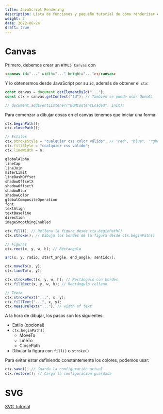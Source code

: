 ```yaml
---
title: JavaScript Rendering
description: Lista de funciones y pequeño tutorial de cómo renderizar en un canvas de HTML5 con JavaScript
weight: 3
date: 2022-06-24
draft: true
---
```


# Canvas

Primero, debemos crear un `HTML5 Canvas` con

```html
<canvas id="..." width="..." height="..."></canvas>
```

Y lo obtenermos desde JavaScript por su `id`, además de obtener el `ctx`:

```js
const canvas = document.getElementById("...");
const ctx = canvas.getContext("2d"); // También se puede usar OpenGL

// document.addEventListener("DOMContentLoaded", init);
```

Para comenzar a dibujar cosas en el canvas tenemos que iniciar una forma:

```js
ctx.beginPath();
ctx.closePath();

// Estilos
ctx.strokeStyle = "cualquier css color válido"; // "red", "blue", "rgba(...)"
ctx.fillStyle = "cualquier css válido";
ctx.lineWidth = n;

globalAlpha
lineCap
lineJoin
miterLimit
lineDashOffset
shadowOffsetX
shadowOffsetY
shadowBlur
shadowColor
globalCompositeOperation
font
textAlign
textBaseline
direction
imageSmoothingEnabled

ctx.fill(); // Rellena la figura desde ctx.beginPath()
ctx.stroke(); // Dibuja los bordes de la figura desde ctx.beginPath()

// Figuras
ctx.rect(x, y, w, h); // Réctangulo

arc(x, y, radio, start_angle, end_angle, sentido?);

ctx.moveTo(x, y);
ctx.lineTo(x, y);

ctx.strokeRect(x, y, w, h); // Rectángulo con bordes
ctx.fillRect(x, y, w, h); // Rectángulo relleno

// Texto
ctx.strokeText("...", x, y);
ctx.fillText("...", x, y);
ctx.measureText("..."); // width of text
```

A la hora de dibujar, los pasos son los siguientes:

- Estilo (opcional)
- `ctx.beginPath()`
    - MoveTo
    - LineTo
    - ClosePath
- Dibujar la figura con `fill()` o `stroke()`

Para evitar estar definiendo constantemente los colores, podemos usar:

```js
ctx.save(); // Guarda la configuración actual
ctx.restore(); // Carga la configuración guardada
```

# SVG

[SVG Tutorial](https://www.w3schools.com/graphics/svg_intro.asp)
